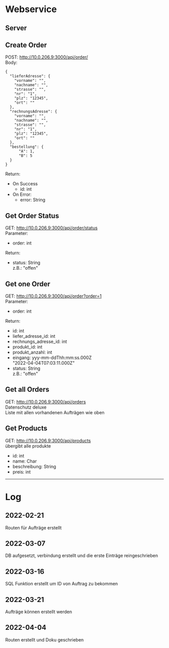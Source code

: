# Webservice

## Server

## Create Order

POST: http://10.0.206.9:3000/api/order/ \
Body:

```json5
{
  "lieferAdresse": {
    "vorname": "",
    "nachname": "",
    "strasse": "",
    "nr": "1",
    "plz": "12345",
    "ort": ""
  },
  "rechnungsAdresse": {
    "vorname": "",
    "nachname": "",
    "strasse": "",
    "nr": "1",
    "plz": "12345",
    "ort": ""
  },
  "bestellung": {
      "A": 1,
      "B": 5
  }
}
```

Return:

* On Success
    * id: int
* On Error:
    * error: String

## Get Order Status

GET: http://10.0.206.9:3000/api/order/status \
Parameter:

* order: int

Return:

* status: String \
  z.B.: "offen"

## Get one Order

GET: http://10.0.206.9:3000/api/order?order=1 \
Parameter:

* order: int

Return:

* id: int
* liefer_adresse_id: int
* rechnungs_adresse_id: int
* produkt_id: int
* produkt_anzahl: int
* eingang: yyy-mm-ddThh:mm:ss.000Z\
  "2022-04-04T07:03:11.000Z"
* status: String \
  z.B.: "offen"

## Get all Orders

GET: http://10.0.206.9:3000/api/orders \
Datenschutz deluxe \
Liste mit allen vorhandenen Aufträgen wie oben

## Get Products

GET: http://10.0.206.9:3000/api/products \
übergibt alle produkte

* id: int
* name: Char
* beschreibung: String
* preis: int

---

# Log

## 2022-02-21

Routen für Aufträge erstellt

## 2022-03-07

DB aufgesetzt, verbindung erstellt und die erste Einträge reingeschrieben

## 2022-03-16

SQL Funktion erstellt um ID von Auftrag zu bekommen

## 2022-03-21

Aufträge können erstellt werden

## 2022-04-04

Routen erstellt und Doku geschrieben